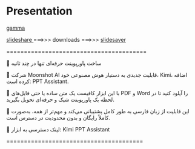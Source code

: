 # Presentation

[ gamma ](https://gamma.app/)

[ slideshare ](slideshare.net)  ===>>> downloads ===>>> [ slidesaver ](slidesaver.app)

========================================

🔴 ساخت پاورپوینت حرفه‌ای تنها در چند ثانیه

🔹 شرکت Moonshot AI قابلیت جدیدی به دستیار هوش مصنوعی خود، Kimi، اضافه کرده است: PPT Assistant.

🔹 با این ابزار کافیست یک متن ساده یا حتی فایل‌های PDF و Word را آپلود کنید تا در لحظه یک پاورپوینت شیک و حرفه‌ای تحویل بگیرید.

🔹 این قابلیت از زبان فارسی به طور کامل پشتیبانی می‌کند و مهم‌تر از همه، به‌صورت کاملاً رایگان و بدون محدودیت در دسترس است.

🔗 لینک دسترسی به ابزار: Kimi PPT Assistant


=======================================
